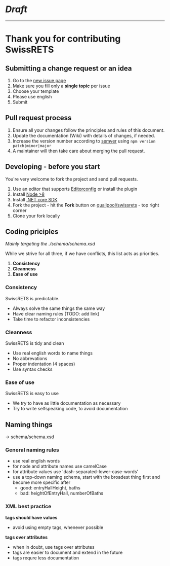 # _Draft_

------

Thank you for contributing SwissRETS
====================================

## Submitting a change request or an idea
1. Go to the [new issue page](https://github.com/qualipool/swissrets/issues/new/choose)
1. Make sure you fill only a **single topic** per issue
1. Choose your template
1. Please use english
1. Submit

## Pull request process
1. Ensure all your changes follow the principles and rules of this document.
2. Update the documentation (Wiki) with details of changes, if needed.
3. Increase the version number according to [semver](http://semver.org/) using `npm version patch|minor|major`
4. A maintainer will then take care about merging the pull request.

## Developing - before you start

You're very welcome to fork the project and send pull requests.

1. Use an editor that supports [Editorconfig](https://editorconfig.org/) or install the plugin
1. Install [Node >8](https://nodejs.org/en/download/)
1. Install [.NET core SDK](https://dotnet.microsoft.com/download)
1. Fork the project - hit the **Fork** button on [qualipool/swissrets](https://github.com/qualipool/swissrets) - top right corner
1. Clone your fork locally

## Coding priciples
_Mainly targeting the ./schema/schema.xsd_

While we strive for all three, if we have conflicts, this list acts as priorities.

1. **Consistency**
2. **Cleanness**
3. **Ease of use**

### Consistency
SwissRETS is predictable.
- Always solve the same things the same way
- Have clear naming rules (TODO: add link)
- Take time to refactor inconsistencies

### Cleanness
SwissRETS is tidy and clean
- Use real english words to name things
- No abbrevations
- Proper indentation (4 spaces)
- Use syntax checks

### Ease of use
SwissRETS is easy to use
- We try to have as little documentation as necessary
- Try to write selfspeaking code, to avoid documentation

## Naming things
-> schema/schema.xsd

### General naming rules
- use real english words
- for node and attribute names use camelCase
- for attribute values use 'dash-separated-lower-case-words'
- use a top-down naming schema, start with the broadest thing first and become more specific after
  - good: entryHallHeight, baths
  - bad: heightOfEntryHall, numberOfBaths

### XML best practice
**tags should have values**
- avoid using empty tags, whenever possible

**tags over attributes**
- when in doubt, use tags over attributes
- tags are easier to document and extend in the future
- tags requre less documentation


